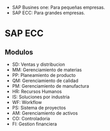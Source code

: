 * SAP Busines one: Para pequeñas empresas.
* SAP ECC: Para grandes empresas.

# SAP ECC
## Modulos
* SD: Ventas y distribucion
* MM: Gerenciamiento de materias
* PP: Planeamiento de producto
* QM: Gerenciamiento de calidad
* PM: Gerenciamiento de manufactura
* HR: Recursos Humanos
* IS: Soluciones por industria
* WF: Workflow
* PS: Sistema de proyectos
* AM: Gerenciamiento de activos
* CO: Controladoria
* FI: Gestion financiera
